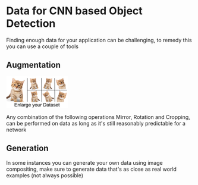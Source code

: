 # Data for CNN based Object Detection

Finding enough data for your application can be challenging, to remedy this you can use a couple of tools

## Augmentation

<img width="33%" src="assets/images/enlarge.png">


Any combination of the following operations Mirror, Rotation and Cropping, can be performed on data as long as it's still reasonably predictable for a network

## Generation

In some instances you can generate your own data using image compositing, make sure to generate data that's as close as real world examples (not always possible)
